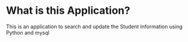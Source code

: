 # What is this Application?

This is an application to search and update the Student Information using Python and mysql

